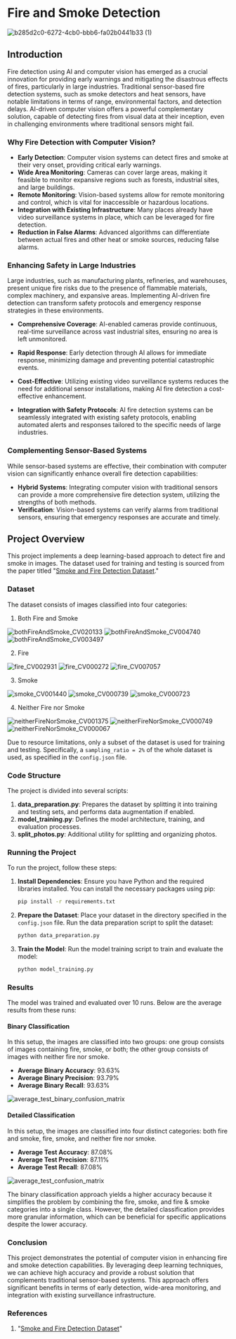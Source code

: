 
# Fire and Smoke Detection

![b285d2c0-6272-4cb0-bbb6-fa02b0441b33 (1)](https://github.com/user-attachments/assets/8f1ad78d-0457-46eb-9661-1b428065e2b6)


## Introduction

Fire detection using AI and computer vision has emerged as a crucial innovation for providing early warnings and mitigating the disastrous effects of fires, particularly in large industries. Traditional sensor-based fire detection systems, such as smoke detectors and heat sensors, have notable limitations in terms of range, environmental factors, and detection delays. AI-driven computer vision offers a powerful complementary solution, capable of detecting fires from visual data at their inception, even in challenging environments where traditional sensors might fail.

### Why Fire Detection with Computer Vision?

- **Early Detection**: Computer vision systems can detect fires and smoke at their very onset, providing critical early warnings.
- **Wide Area Monitoring**: Cameras can cover large areas, making it feasible to monitor expansive regions such as forests, industrial sites, and large buildings.
- **Remote Monitoring**: Vision-based systems allow for remote monitoring and control, which is vital for inaccessible or hazardous locations.
- **Integration with Existing Infrastructure**: Many places already have video surveillance systems in place, which can be leveraged for fire detection.
- **Reduction in False Alarms**: Advanced algorithms can differentiate between actual fires and other heat or smoke sources, reducing false alarms.
  
### Enhancing Safety in Large Industries

Large industries, such as manufacturing plants, refineries, and warehouses, present unique fire risks due to the presence of flammable materials, complex machinery, and expansive areas. Implementing AI-driven fire detection can transform safety protocols and emergency response strategies in these environments.

- **Comprehensive Coverage**: AI-enabled cameras provide continuous, real-time surveillance across vast industrial sites, ensuring no area is left unmonitored.

- **Rapid Response**: Early detection through AI allows for immediate response, minimizing damage and preventing potential catastrophic events.

- **Cost-Effective**: Utilizing existing video surveillance systems reduces the need for additional sensor installations, making AI fire detection a cost-effective enhancement.

- **Integration with Safety Protocols**: AI fire detection systems can be seamlessly integrated with existing safety protocols, enabling automated alerts and responses tailored to the specific needs of large industries.

### Complementing Sensor-Based Systems

While sensor-based systems are effective, their combination with computer vision can significantly enhance overall fire detection capabilities:
- **Hybrid Systems**: Integrating computer vision with traditional sensors can provide a more comprehensive fire detection system, utilizing the strengths of both methods.
- **Verification**: Vision-based systems can verify alarms from traditional sensors, ensuring that emergency responses are accurate and timely.

## Project Overview

This project implements a deep learning-based approach to detect fire and smoke in images. The dataset used for training and testing is sourced from the paper titled "[Smoke and Fire Detection Dataset](https://www.scidb.cn/en/detail?dataSetId=ce9c9400b44148e1b0a749f5c3eb0bda)."

### Dataset

The dataset consists of images classified into four categories:
1. Both Fire and Smoke

![bothFireAndSmoke_CV020133](https://github.com/user-attachments/assets/21458afb-70d4-42ce-a3d2-2d8073893b5f)
![bothFireAndSmoke_CV004740](https://github.com/user-attachments/assets/b56114e9-dfa8-4a42-a117-c5fc8852e976)
![bothFireAndSmoke_CV003497](https://github.com/user-attachments/assets/cd9c0ca3-7c51-4ed3-b093-429f2780570d)

   
2. Fire

![fire_CV002931](https://github.com/user-attachments/assets/6dd8e8d6-4cbc-4608-9150-fb4692c33e47)
![fire_CV000272](https://github.com/user-attachments/assets/3bbdb51e-c84b-42d7-aeb2-8d7f5eb8eb45)
![fire_CV007057](https://github.com/user-attachments/assets/28d9d2c4-dbed-449b-b2ac-a44dbba40fa0)


   
3. Smoke

![smoke_CV001440](https://github.com/user-attachments/assets/13a6ba38-2122-4c42-8385-5d25dbfc552a)
![smoke_CV000739](https://github.com/user-attachments/assets/24884cc2-a45e-4497-91a2-bbf6ba3231a5)
![smoke_CV000723](https://github.com/user-attachments/assets/b7e5eb14-faf9-4786-8c8d-ae061b0a2997)

4. Neither Fire nor Smoke

![neitherFireNorSmoke_CV001375](https://github.com/user-attachments/assets/99775395-ae2d-4f37-a0cb-67f4a3a3e0ea)
![neitherFireNorSmoke_CV000749](https://github.com/user-attachments/assets/54a11885-02e7-41c8-9ff2-1d35de6cde17)
![neitherFireNorSmoke_CV000067](https://github.com/user-attachments/assets/98f11a06-c6cb-46ba-910a-10a6000c6934)


Due to resource limitations, only a subset of the dataset is used for training and testing. Specifically, a `sampling_ratio = 2%` of the whole dataset is used, as specified in the `config.json` file.



<!--### Configuration

The configuration settings for the project are stored in a `config.json` file. Key parameters include:

```json
{
    "test_ratio": 0.2,  // Ratio of the dataset to be used for testing
    "sampling_ratio": 0.02,  // Ratio of data to be sampled for training and testing
    "batch_size": 32,  // Number of samples per gradient update
    "num_epochs": 15,  // Number of epochs for training
    "learning_rate": 0.001,  // Learning rate for the optimizer
    "dataset_folder": "dataset",  // Path to the dataset folder
    "train_folder": "train",  // Path to the training dataset folder
    "test_folder": "test",  // Path to the testing dataset folder
    "results_folder": "results",  // Path to the results folder
    "patience": 3,  // Patience for early stopping
    "sampling_method": "random",  // Method for sampling data (random or similarity-based)
    "max_similar_photos": 2,  // Maximum similar photos in the dataset
    "similarity_threshold": 0.8,  // Threshold for similarity-based sampling
    "random_seed": 42,  // Seed for random number generation
    "num_runs": 10,  // Number of runs for training and evaluation
    "data_augmentation": true,  // Whether to use data augmentation
    "model_choice": "resnet18",  // Model choice ('resnet18', 'resnet50', 'vgg16')
    "use_dropout": true,  // Whether to use dropout
    "use_scheduler": false  // Whether to use a learning rate scheduler
}
```-->

### Code Structure

The project is divided into several scripts:

1. **data_preparation.py**: Prepares the dataset by splitting it into training and testing sets, and performs data augmentation if enabled.
2. **model_training.py**: Defines the model architecture, training, and evaluation processes.
3. **split_photos.py**: Additional utility for splitting and organizing photos.

### Running the Project

To run the project, follow these steps:

1. **Install Dependencies**: Ensure you have Python and the required libraries installed. You can install the necessary packages using pip:
   ```bash
   pip install -r requirements.txt
   ```

2. **Prepare the Dataset**: Place your dataset in the directory specified in the `config.json` file. Run the data preparation script to split the dataset:
   ```bash
   python data_preparation.py
   ```

3. **Train the Model**: Run the model training script to train and evaluate the model:
   ```bash
   python model_training.py
   ```

### Results

The model was trained and evaluated over 10 runs. Below are the average results from these runs:

#### Binary Classification
In this setup, the images are classified into two groups: one group consists of images containing fire, smoke, or both; the other group consists of images with neither fire nor smoke.

- **Average Binary Accuracy**: 93.63%
- **Average Binary Precision**: 93.79%
- **Average Binary Recall**: 93.63%
  

![average_test_binary_confusion_matrix](https://github.com/user-attachments/assets/be0a8887-6860-454d-afaf-1a5f7bfce897)


#### Detailed Classification
In this setup, the images are classified into four distinct categories: both fire and smoke, fire, smoke, and neither fire nor smoke.

- **Average Test Accuracy**: 87.08%
- **Average Test Precision**: 87.11%
- **Average Test Recall**: 87.08%

  

![average_test_confusion_matrix](https://github.com/user-attachments/assets/a9464de0-dddb-4cdb-861f-eeb7cee8f927)


The binary classification approach yields a higher accuracy because it simplifies the problem by combining the fire, smoke, and fire & smoke categories into a single class. However, the detailed classification provides more granular information, which can be beneficial for specific applications despite the lower accuracy.

### Conclusion

This project demonstrates the potential of computer vision in enhancing fire and smoke detection capabilities. By leveraging deep learning techniques, we can achieve high accuracy and provide a robust solution that complements traditional sensor-based systems. This approach offers significant benefits in terms of early detection, wide-area monitoring, and integration with existing surveillance infrastructure.

### References

1. "[Smoke and Fire Detection Dataset](https://www.scidb.cn/en/detail?dataSetId=ce9c9400b44148e1b0a749f5c3eb0bda)"

